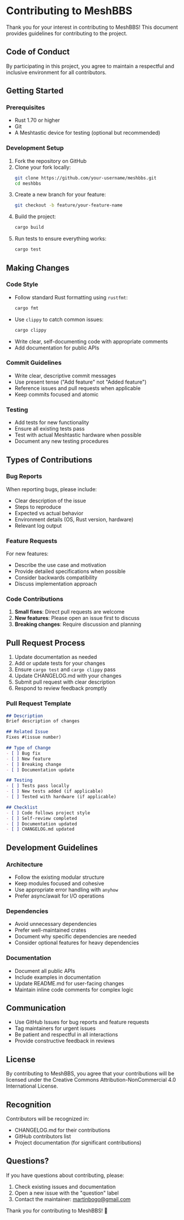 # Contributing to MeshBBS

Thank you for your interest in contributing to MeshBBS! This document provides guidelines for contributing to the project.

## Code of Conduct

By participating in this project, you agree to maintain a respectful and inclusive environment for all contributors.

## Getting Started

### Prerequisites

- Rust 1.70 or higher
- Git
- A Meshtastic device for testing (optional but recommended)

### Development Setup

1. Fork the repository on GitHub
2. Clone your fork locally:
   ```bash
   git clone https://github.com/your-username/meshbbs.git
   cd meshbbs
   ```
3. Create a new branch for your feature:
   ```bash
   git checkout -b feature/your-feature-name
   ```
4. Build the project:
   ```bash
   cargo build
   ```
5. Run tests to ensure everything works:
   ```bash
   cargo test
   ```

## Making Changes

### Code Style

- Follow standard Rust formatting using `rustfmt`:
  ```bash
  cargo fmt
  ```
- Use `clippy` to catch common issues:
  ```bash
  cargo clippy
  ```
- Write clear, self-documenting code with appropriate comments
- Add documentation for public APIs

### Commit Guidelines

- Write clear, descriptive commit messages
- Use present tense ("Add feature" not "Added feature")
- Reference issues and pull requests when applicable
- Keep commits focused and atomic

### Testing

- Add tests for new functionality
- Ensure all existing tests pass
- Test with actual Meshtastic hardware when possible
- Document any new testing procedures

## Types of Contributions

### Bug Reports

When reporting bugs, please include:
- Clear description of the issue
- Steps to reproduce
- Expected vs actual behavior
- Environment details (OS, Rust version, hardware)
- Relevant log output

### Feature Requests

For new features:
- Describe the use case and motivation
- Provide detailed specifications when possible
- Consider backwards compatibility
- Discuss implementation approach

### Code Contributions

1. **Small fixes**: Direct pull requests are welcome
2. **New features**: Please open an issue first to discuss
3. **Breaking changes**: Require discussion and planning

## Pull Request Process

1. Update documentation as needed
2. Add or update tests for your changes
3. Ensure `cargo test` and `cargo clippy` pass
4. Update CHANGELOG.md with your changes
5. Submit pull request with clear description
6. Respond to review feedback promptly

### Pull Request Template

```markdown
## Description
Brief description of changes

## Related Issue
Fixes #(issue number)

## Type of Change
- [ ] Bug fix
- [ ] New feature
- [ ] Breaking change
- [ ] Documentation update

## Testing
- [ ] Tests pass locally
- [ ] New tests added (if applicable)
- [ ] Tested with hardware (if applicable)

## Checklist
- [ ] Code follows project style
- [ ] Self-review completed
- [ ] Documentation updated
- [ ] CHANGELOG.md updated
```

## Development Guidelines

### Architecture

- Follow the existing modular structure
- Keep modules focused and cohesive
- Use appropriate error handling with `anyhow`
- Prefer async/await for I/O operations

### Dependencies

- Avoid unnecessary dependencies
- Prefer well-maintained crates
- Document why specific dependencies are needed
- Consider optional features for heavy dependencies

### Documentation

- Document all public APIs
- Include examples in documentation
- Update README.md for user-facing changes
- Maintain inline code comments for complex logic

## Communication

- Use GitHub Issues for bug reports and feature requests
- Tag maintainers for urgent issues
- Be patient and respectful in all interactions
- Provide constructive feedback in reviews

## License

By contributing to MeshBBS, you agree that your contributions will be licensed under the Creative Commons Attribution-NonCommercial 4.0 International License.

## Recognition

Contributors will be recognized in:
- CHANGELOG.md for their contributions
- GitHub contributors list
- Project documentation (for significant contributions)

## Questions?

If you have questions about contributing, please:
1. Check existing issues and documentation
2. Open a new issue with the "question" label
3. Contact the maintainer: martinbogo@gmail.com

Thank you for contributing to MeshBBS! 🚀